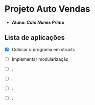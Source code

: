 # **Projeto Auto Vendas**
-  **Aluno: _Caio Nunes Primo_**




## Lista de aplicações

- [x] Colocar o programa em structs
- [ ] Implementar modularização
- [ ] .
- [ ] .
- [ ] .
- [ ] .

